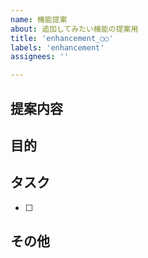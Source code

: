 ```yaml
---
name: 機能提案
about: 追加してみたい機能の提案用
title: 'enhancement_○○'
labels: 'enhancement'
assignees: ''

---
```


## 提案内容 

## 目的 

## タスク 
- [ ] 

## その他 
